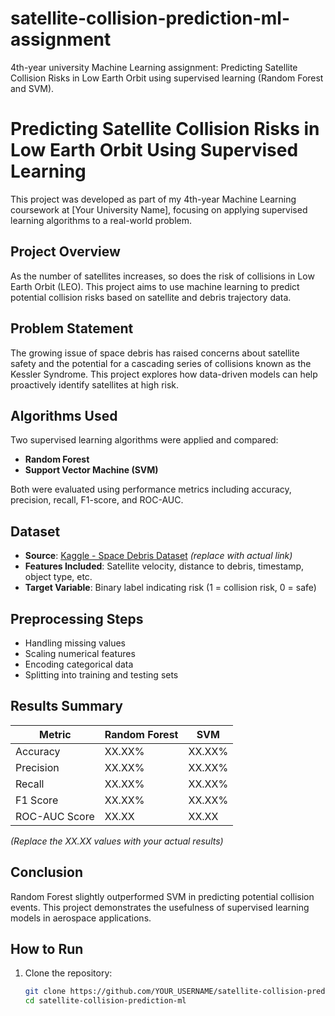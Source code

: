 
# satellite-collision-prediction-ml-assignment
4th-year university Machine Learning assignment: Predicting Satellite Collision Risks in Low Earth Orbit using supervised learning (Random Forest and SVM).

# Predicting Satellite Collision Risks in Low Earth Orbit Using Supervised Learning

This project was developed as part of my 4th-year Machine Learning coursework at [Your University Name], focusing on applying supervised learning algorithms to a real-world problem.

## Project Overview

As the number of satellites increases, so does the risk of collisions in Low Earth Orbit (LEO). This project aims to use machine learning to predict potential collision risks based on satellite and debris trajectory data.

##  Problem Statement

The growing issue of space debris has raised concerns about satellite safety and the potential for a cascading series of collisions known as the Kessler Syndrome. This project explores how data-driven models can help proactively identify satellites at high risk.

## Algorithms Used

Two supervised learning algorithms were applied and compared:

- **Random Forest**
- **Support Vector Machine (SVM)**

Both were evaluated using performance metrics including accuracy, precision, recall, F1-score, and ROC-AUC.

##  Dataset

- **Source**: [Kaggle - Space Debris Dataset](https://www.kaggle.com/datasets) *(replace with actual link)*
- **Features Included**: Satellite velocity, distance to debris, timestamp, object type, etc.
- **Target Variable**: Binary label indicating risk (1 = collision risk, 0 = safe)

##  Preprocessing Steps

- Handling missing values
- Scaling numerical features
- Encoding categorical data
- Splitting into training and testing sets

##  Results Summary

| Metric        | Random Forest | SVM          |
|---------------|---------------|--------------|
| Accuracy      | XX.XX%        | XX.XX%       |
| Precision     | XX.XX%        | XX.XX%       |
| Recall        | XX.XX%        | XX.XX%       |
| F1 Score      | XX.XX%        | XX.XX%       |
| ROC-AUC Score | XX.XX         | XX.XX        |

*(Replace the XX.XX values with your actual results)*

##  Conclusion

Random Forest slightly outperformed SVM in predicting potential collision events. This project demonstrates the usefulness of supervised learning models in aerospace applications.

##  How to Run

1. Clone the repository:
   ```bash
   git clone https://github.com/YOUR_USERNAME/satellite-collision-prediction-ml.git
   cd satellite-collision-prediction-ml


